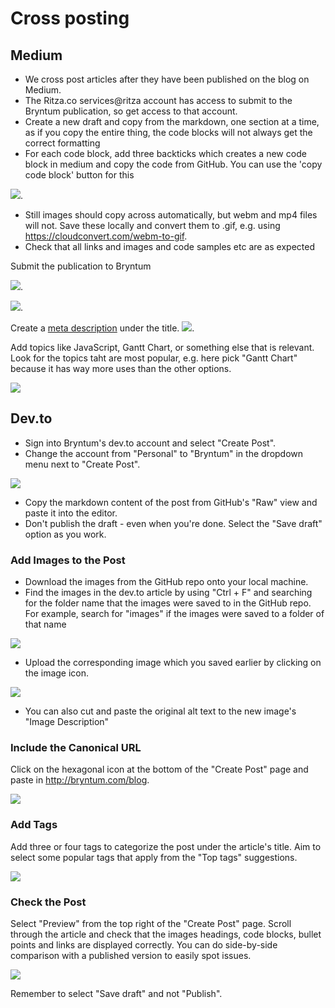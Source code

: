 # Cross posting

## Medium

* We cross post articles after they have been published on the blog on Medium.
* The Ritza.co services@ritza account has access to submit to the Bryntum publication, so get access to that account.
* Create a new draft and copy from the markdown, one section at a time, as if you copy the entire thing, the code blocks will not always get the correct formatting
* For each code block, add three backticks which creates a new code block in medium and copy the code from GitHub. You can use the 'copy code block' button for this 

![](https://i.ritzastatic.com/images/d0d821d358f946b6ab110da5a99452a0/copy-code.png).

* Still images should copy across automatically, but webm and mp4 files will not. Save these locally and convert them to .gif, e.g. using https://cloudconvert.com/webm-to-gif.
* Check that all links and images and code samples etc are as expected

Submit the publication to Bryntum

![](https://i.ritzastatic.com/images/9bef6900df0449a5b3bbbf10ee569d1f/add-to-pub.png).

![](https://i.ritzastatic.com/images/33dfab07219744bcb66a99e3ac785692/add-to-bryntum.png).


Create a [meta description](../../../write-metadescription) under the title.
![](https://i.ritzastatic.com/images/3e058bbe3af949e7a36c9b4625586861/final-details.png).


Add topics like JavaScript, Gantt Chart, or something else that is relevant. Look for the topics taht are most popular, e.g. here pick "Gantt Chart" because it has way more uses than the other options.

![](https://i.ritzastatic.com/images/80cc45be920c421d833c414111226302/pick-pop-topics.png)


## Dev.to

* Sign into Bryntum's dev.to account and select "Create Post".
* Change the account from "Personal" to "Bryntum" in the dropdown menu next to "Create Post".

![](https://i.ritzastatic.com/images/f8b758eb441e4ae986311a14c87c71f2/dev-account.png)

* Copy the markdown content of the post from GitHub's "Raw" view and paste it into the editor.
* Don't publish the draft - even when you're done. Select the "Save draft" option as you work.

### Add Images to the Post

* Download the images from the GitHub repo onto your local machine. 
* Find the images in the dev.to article by using "Ctrl + F" and searching for the folder name that the images were saved to in the GitHub repo. For example, search for "images" if the images were saved to a folder of that name

![](https://i.ritzastatic.com/images/be91c6322eb44f97ae9fe224557467b3/dev-find-images.png)

* Upload the corresponding image which you saved earlier by clicking on the image icon. 

![](https://i.ritzastatic.com/images/511c1eb20cec4262aa267e7b22f1350c/dev-image-icon.png)

* You can also cut and paste the original alt text to the new image's "Image Description" 

### Include the Canonical URL

Click on the hexagonal icon at the bottom of the "Create Post" page and paste in http://bryntum.com/blog.

![](https://ritza.co/handbook/assets/cross-posting/canonical-url.png)

### Add Tags

Add three or four tags to categorize the post under the article's title. Aim to select some popular tags that apply from the "Top tags" suggestions.

![](https://i.ritzastatic.com/images/b8b525e6e600442b915519d9e69067ad/dev-tags.png)

### Check the Post

Select "Preview" from the top right of the "Create Post" page. Scroll through the article and check that the images headings, code blocks, bullet points and links are displayed correctly. You can do side-by-side comparison with a published version to easily spot issues.

![](https://i.ritzastatic.com/images/2d28af0baa2b443d9bb0c2d4522623b9/dev-compare.png)

Remember to select "Save draft" and not "Publish".

